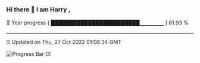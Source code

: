 ### Hi there 👋 I am Harry , 

⏳ Year progress { ████████████████████████▁▁▁▁▁▁ } 81.93 %

---

⏰ Updated on Thu, 27 Oct 2022 01:08:34 GMT

![Progress Bar CI](https://github.com/duykhang68/duykhang68/workflows/Progress%20Bar%20CI/badge.svg)

